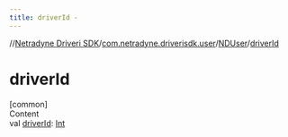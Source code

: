 ```yaml
---
title: driverId -
---
```

//[Netradyne Driveri SDK](../../index.md)/[com.netradyne.driverisdk.user](../index.md)/[NDUser](index.md)/[driverId](driver-id.md)



# driverId  
[common]  
Content  
val [driverId](driver-id.md): [Int](https://kotlinlang.org/api/latest/jvm/stdlib/kotlin/-int/index.html)  



